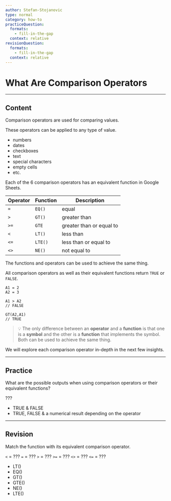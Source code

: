 ```yaml
---
author: Stefan-Stojanovic
type: normal
category: how-to
practiceQuestion:
  formats:
    - fill-in-the-gap
  context: relative
revisionQuestion:
  formats:
    - fill-in-the-gap
  context: relative
---
```


# What Are Comparison Operators


---

## Content

Comparison operators are used for comparing values.

These operators can be applied to any type of value.

- numbers
- dates
- checkboxes
- text
- special characters
- empty cells
- etc.

Each of the 6 comparison operators has an equivalent function in Google Sheets.

| **Operator** | **Function** | **Description**          |
| ------------ | ------------ | ------------------------ |
| `=`          | `EQ()`       | equal                    |
| `>`          | `GT()`       | greater than             |
| `>=`         | `GTE`        | greater than or equal to |
| `<`          | `LT()`       | less than                |
| `<=`         | `LTE()`      | less than or equal to    |
| `<>`         | `NE()`       | not equal to             |

The functions and operators can be used to achieve the same thing. 

All comparison operators as well as their equivalent functions return `TRUE` or `FALSE`.

```plain-text
A1 = 2
A2 = 3

A1 > A2
// FALSE

GT(A2,A1)
// TRUE
```

> 💡 The only difference between an **operator** and a **function** is that one is a **symbol** and the other is a **function** that implements the symbol. Both can be used to achieve the same thing.

We will explore each comparison operator in-depth in the next few insights.


---

## Practice

What are the possible outputs when using comparison operators or their equivalent functions?

???

- TRUE & FALSE
- TRUE, FALSE & a numerical result depending on the operator


---

## Revision

Match the function with its equivalent comparison operator.

`<`  = ???
`=`  = ??? 
`>`  = ???
`>=` = ???
`<>` = ???
`<=` = ???

- LT()
- EQ()
- GT()
- GTE()
- NE()
- LTE()
